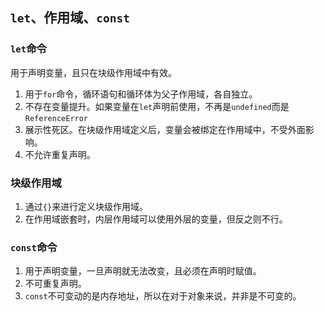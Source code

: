 ## `let`、作用域、`const`

### `let`命令

用于声明变量，且只在块级作用域中有效。

1. 用于`for`命令，循环语句和循环体为父子作用域，各自独立。
2. 不存在变量提升。如果变量在`let`声明前使用，不再是`undefined`而是`ReferenceError`
3. 展示性死区。在块级作用域定义后，变量会被绑定在作用域中，不受外面影响。
4. 不允许重复声明。



### 块级作用域

1. 通过`{}`来进行定义块级作用域。
2. 在作用域嵌套时，内层作用域可以使用外层的变量，但反之则不行。



### `const`命令

1. 用于声明变量，一旦声明就无法改变，且必须在声明时赋值。
2. 不可重复声明。
3. `const`不可变动的是内存地址，所以在对于对象来说，并非是不可变的。





